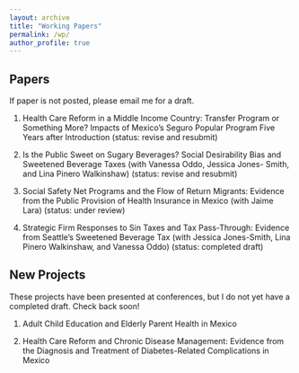 ```yaml
---
layout: archive
title: "Working Papers"
permalink: /wp/
author_profile: true
---
```


## Papers 
If paper is not posted, please email me for a draft.  

1. Health Care Reform in a Middle Income Country: Transfer Program or Something More? 
Impacts of Mexico’s Seguro Popular Program Five Years after Introduction (status: revise and resubmit)

2. Is the Public Sweet on Sugary Beverages? Social Desirability Bias and Sweetened Beverage Taxes 
(with Vanessa Oddo, Jessica Jones- Smith, and Lina Pinero Walkinshaw)
(status: revise and resubmit)

3. Social Safety Net Programs and the Flow of Return Migrants: Evidence from the Public Provision of Health
Insurance in Mexico (with Jaime Lara) (status: under review)

4. Strategic Firm Responses to Sin Taxes and Tax Pass-Through: Evidence from Seattle’s Sweetened Beverage Tax 
(with Jessica Jones-Smith, Lina Pinero Walkinshaw, and Vanessa Oddo) (status: completed draft)

## New Projects
These projects have been presented at conferences, but I do not yet have a completed draft.  Check back soon!

1. Adult Child Education and Elderly Parent Health in Mexico

2. Health Care Reform and Chronic Disease Management: Evidence from the Diagnosis and Treatment of Diabetes-Related Complications in Mexico


